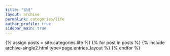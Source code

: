 ```yaml
---
title: "일상"
layout: archive
permalink: categories/life
author_profile: true
sidebar_main: true
---
```





{% assign posts = site.categories.life %}
{% for post in posts %} {% include archive-single2.html type=page.entries_layout %} {% endfor %}